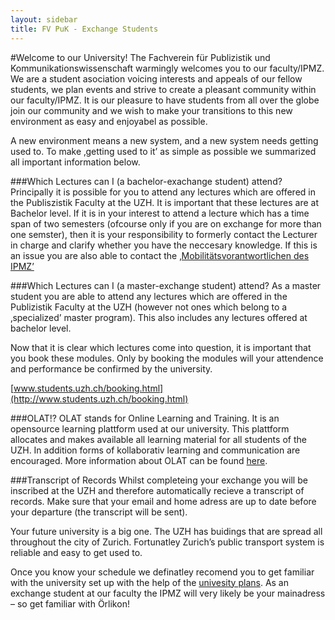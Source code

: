 ```yaml
---
layout: sidebar
title: FV PuK - Exchange Students
---
```

#Welcome to our University!
The Fachverein für Publizistik und Kommunikationswissenschaft warmingly welcomes you to our faculty/IPMZ. We are a student asociation voicing interests and appeals of our fellow students, we plan events and strive to create a pleasant community within our faculty/IPMZ. It is our pleasure to have students from all over the globe join our community and we wish to make your transitions to this new environment as easy and enjoyabel as possible.

A new environment means a new system, and a new system needs getting used to. To make ‚getting used to it’ as simple as possible we summarized all important information below.

###Which Lectures can I (a bachelor-exachange student) attend?
Principally it is possible for you to attend any lectures which are offered in the Publiszistik Faculty at the UZH. It is important that these lectures are at Bachelor level. If it is in your interest to attend a lecture which has a time span of two semesters (ofcourse only if you are on exchange for more than one semster), then it is your responsibility to formerly contact the Lecturer in charge and clarify whether you have the neccesary knowledge. If this is an issue you are also able to contact the <a href="mailto:mobilitaet@ipmz.uzh.ch" target="_top">‚Mobilitätsvorantwortlichen des IPMZ’</a>


###Which Lectures can I (a master-exchange student) attend?
As a master student you are able to attend any lectures which are offered in the Publizistik Faculty at the UZH (however not ones which belong to a ‚specialized’ master program). This also includes any lectures offered at bachelor level.

Now that it is clear which lectures come into question, it is important that you book these modules. Only by booking the modules will your attendence and performance be confirmed by the university.

<i class="fa fa-long-arrow-right"></i> [www.students.uzh.ch/booking.html](http://www.students.uzh.ch/booking.html)

###OLAT!?
OLAT stands for Online Learning and Training. It is an opensource learning plattform used at our university. This plattform allocates and makes available all learning material for all students of the UZH. In addition forms of kollaborativ learning and communication are encouraged. More information about OLAT can be found [here](http://www.ipmz.uzh.ch/Studium/elearning/OLAT/InformationenStudierende.html).

###Transcript of Records
Whilst completeing your exchange you will be inscribed at the UZH and therefore automatically recieve a transcript of records. Make sure that your email and home adress are up to date before your departure (the transcript will be sent).

Your future university is a big one. The UZH has buidings that are spread all throughout the city of Zurich. Fortunatley Zurich’s public transport system is reliable and easy to get used to.

Once you know your schedule we definatley recomend you to get familiar with the university set up with the help of the [univesity plans](http://www.plaene.uzh.ch). As an exchange student at our faculty the IPMZ will very likely be your mainadress – so get familiar with Örlikon!